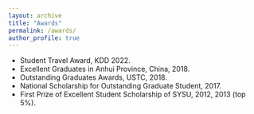 ```yaml
---
layout: archive
title: "Awards"
permalink: /awards/
author_profile: true
---
```


<ul>
<li> Student Travel Award, KDD 2022. <br /></li>
<li> Excellent Graduates in Anhui Province, China, 2018. <br /></li>
<li> Outstanding Graduates Awards, USTC, 2018. <br /></li>
<li> National Scholarship for Outstanding Graduate Student, 2017. <br /></li>
<li> First Prize of Excellent Student Scholarship of SYSU, 2012, 2013 (top 5%). <br /></li>
</ul>